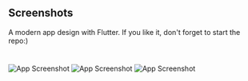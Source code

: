 
## Screenshots
A modern app design with Flutter.
If you like it, don't forget to start the repo:)
#

![App Screenshot](https://github.com/yassine-bennkhay/flutter_design_task/blob/main/screenshots/1.png?raw=true)
![App Screenshot](https://github.com/yassine-bennkhay/flutter_design_task/blob/main/screenshots/2.png?raw=true)
![App Screenshot](https://github.com/yassine-bennkhay/flutter_design_task/blob/main/screenshots/3.png?raw=true)
